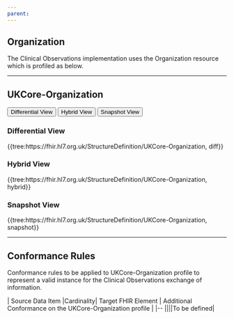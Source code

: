 ```yaml
---
parent: 
---
```

## Organization

The Clinical Observations implementation uses the Organization resource which is profiled as below.

---

## UKCore-Organization ##

<div class="tab">
  <button class="tablinks" onclick="openTab(event, 'Differential View')">Differential View</button>
  <button class="tablinks active" onclick="openTab(event, 'Hybrid View')">Hybrid View</button>
  <button class="tablinks" onclick="openTab(event, 'Snapshot View')">Snapshot View</button>
</div>

<div id="Differential View" class="tabcontent">
  <h3>Differential View</h3>
{{tree:https://fhir.hl7.org.uk/StructureDefinition/UKCore-Organization, diff}}
</div>

<div id="Hybrid View" class="tabcontent" style="display:block">
  <h3>Hybrid View</h3>
{{tree:https://fhir.hl7.org.uk/StructureDefinition/UKCore-Organization, hybrid}}
</div>

<div id="Snapshot View" class="tabcontent">
  <h3>Snapshot View</h3>
 {{tree:https://fhir.hl7.org.uk/StructureDefinition/UKCore-Organization, snapshot}}
</div>

---

 ## Conformance Rules ##

Conformance rules to be applied to UKCore-Organization profile to represent a valid instance for the Clinical Observations exchange of information.

| Source Data Item |Cardinality| Target FHIR Element | Additional Conformance on the UKCore-Organization profile |
|--
||||To be defined|



